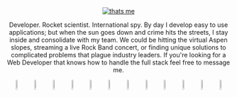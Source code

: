 

<div align="center">
    <a href="https://dustinsnoap.com">
        <img src="https://war.githubusercontent.com/dustinsnoap/dustinsnoap/master/assets/avatar.png" alt="thats me"/>
    </a>
</div>
<p align="center">
Developer. Rocket scientist. International spy. By day I develop easy to use applications; but when the sun goes down and crime hits the streets, I stay inside and consolidate with my team. We could be hitting the virtual Aspen slopes, streaming a live Rock Band concert, or finding unique solutions to complicated problems that plague industry leaders. If you're looking for a Web Developer that knows how to handle the full stack feel free to message me.
</p>
<div align="center">
    <img src="https://war.githubusercontent.com/dustinsnoap/dustinsnoap/master/assets/html.png" width="7.5%" alt="html"/>
    <img src="https://war.githubusercontent.com/dustinsnoap/dustinsnoap/master/assets/css.png" width="7.5%" alt="css"/>
    <img src="https://war.githubusercontent.com/dustinsnoap/dustinsnoap/master/assets/js.png" width="7.5%" alt="javacript"/>
    <img src="https://war.githubusercontent.com/dustinsnoap/dustinsnoap/master/assets/react.png" width="7.5%" alt="react"/>
    <img src="https://war.githubusercontent.com/dustinsnoap/dustinsnoap/master/assets/redux.png" width="7.5%" alt="redux"/>
    <img src="https://war.githubusercontent.com/dustinsnoap/dustinsnoap/master/assets/vue.png" width="7.5%" alt="vue"/>
    <img src="https://war.githubusercontent.com/dustinsnoap/dustinsnoap/master/assets/node.png" width="7.5%" alt="node"/>
    <img src="https://war.githubusercontent.com/dustinsnoap/dustinsnoap/master/assets/python.png" width="7.5%" alt="python"/>
    <img src="https://war.githubusercontent.com/dustinsnoap/dustinsnoap/master/assets/go.png" width="7.5%" alt="go"/>
    <img src="https://war.githubusercontent.com/dustinsnoap/dustinsnoap/master/assets/postgres.png" width="7.5%" alt="postgres"/>
    <img src="https://war.githubusercontent.com/dustinsnoap/dustinsnoap/master/assets/mongo.png" width="7.5%" alt="mongo"/>
    <img src="https://war.githubusercontent.com/dustinsnoap/dustinsnoap/master/assets/git.png" width="7.5%" alt="git"/>
</div>